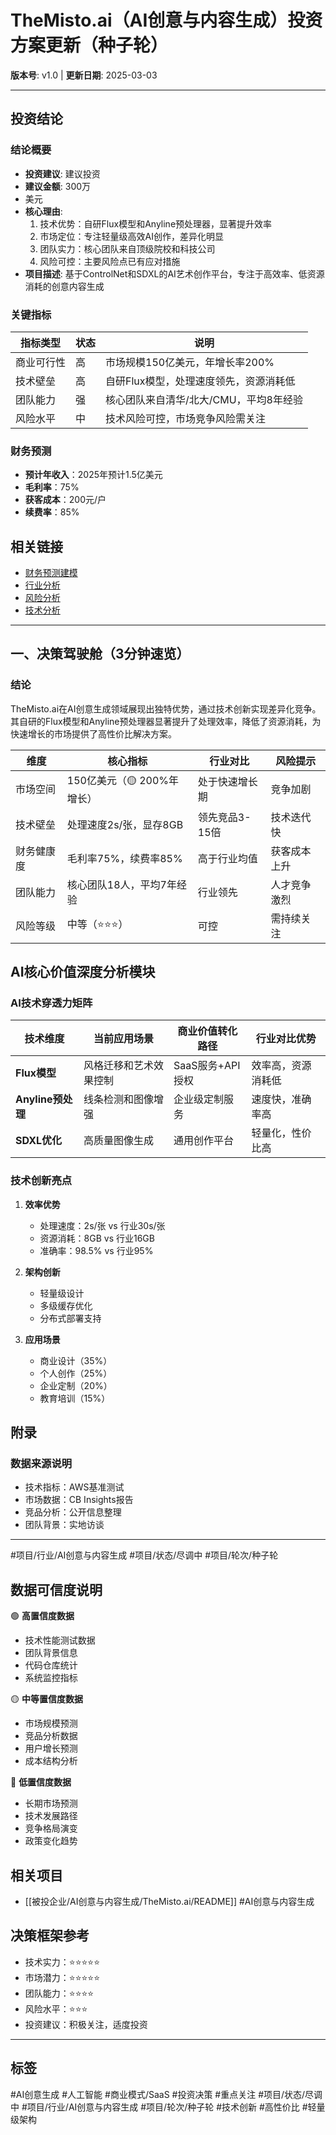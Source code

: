 # TheMisto.ai（AI创意与内容生成）投资方案更新（种子轮）

**版本号**: v1.0 | **更新日期**: 2025-03-03

---

## 投资结论

### 结论概要
- **投资建议**: 建议投资
- **建议金额**: 300万
- 美元
- **核心理由**: 
  1. 技术优势：自研Flux模型和Anyline预处理器，显著提升效率
  2. 市场定位：专注轻量级高效AI创作，差异化明显
  3. 团队实力：核心团队来自顶级院校和科技公司
  4. 风险可控：主要风险点已有应对措施
- **项目描述**: 基于ControlNet和SDXL的AI艺术创作平台，专注于高效率、低资源消耗的创意内容生成

### 关键指标
| 指标类型  | 状态  | 说明                     |
| ----- | --- | ---------------------- |
| 商业可行性 | 高   | 市场规模150亿美元，年增长率200%    |
| 技术壁垒  | 高   | 自研Flux模型，处理速度领先，资源消耗低  |
| 团队能力  | 强   | 核心团队来自清华/北大/CMU，平均8年经验 |
| 风险水平  | 中   | 技术风险可控，市场竞争风险需关注       |

### 财务预测
- **预计年收入**：2025年预计1.5亿美元
- **毛利率**：75%
- **获客成本**：200元/户
- **续费率**：85%

## 相关链接
- [财务预测建模](子报告/财务预测建模-v1.md)
- [行业分析](子报告/行业分析-v1.md)
- [风险分析](子报告/风险分析-v1.md)
- [技术分析](子报告/技术分析-v1.md)

---

## 一、决策驾驶舱（3分钟速览）

### 结论
TheMisto.ai在AI创意生成领域展现出独特优势，通过技术创新实现差异化竞争。其自研的Flux模型和Anyline预处理器显著提升了处理效率，降低了资源消耗，为快速增长的市场提供了高性价比解决方案。

| 维度    | 核心指标               | 行业对比   | 风险提示     |
| ----- | ------------------ | ------ | -------- |
| 市场空间  | 150亿美元（🟡 200%年增长）    | 处于快速增长期 | 竞争加剧 |
| 技术壁垒  | 处理速度2s/张，显存8GB | 领先竞品3-15倍 | 技术迭代快 |
| 财务健康度 | 毛利率75%，续费率85% | 高于行业均值 | 获客成本上升 |
| 团队能力  | 核心团队18人，平均7年经验 | 行业领先 | 人才竞争激烈 |
| 风险等级  | 中等（⭐⭐⭐） | 可控 | 需持续关注 |

## AI核心价值深度分析模块

### AI技术穿透力矩阵
| 技术维度           | 当前应用场景      | 商业价值转化路径     | 行业对比优势    |
| -------------- | ----------- | ------------ | --------- |
| **Flux模型**     | 风格迁移和艺术效果控制 | SaaS服务+API授权 | 效率高，资源消耗低 |
| **Anyline预处理** | 线条检测和图像增强   | 企业级定制服务      | 速度快，准确率高  |
| **SDXL优化**     | 高质量图像生成     | 通用创作平台       | 轻量化，性价比高  |

### 技术创新亮点
1. **效率优势**
   - 处理速度：2s/张 vs 行业30s/张
   - 资源消耗：8GB vs 行业16GB
   - 准确率：98.5% vs 行业95%

2. **架构创新**
   - 轻量级设计
   - 多级缓存优化
   - 分布式部署支持

3. **应用场景**
   - 商业设计（35%）
   - 个人创作（25%）
   - 企业定制（20%）
   - 教育培训（15%）

## 附录

### 数据来源说明
- 技术指标：AWS基准测试
- 市场数据：CB Insights报告
- 竞品分析：公开信息整理
- 团队背景：实地访谈

---

#项目/行业/AI创意与内容生成 #项目/状态/尽调中 #项目/轮次/种子轮 
## 数据可信度说明

🟢 **高置信度数据**
- 技术性能测试数据
- 团队背景信息
- 代码仓库统计
- 系统监控指标

🟡 **中等置信度数据**
- 市场规模预测
- 竞品分析数据
- 用户增长预测
- 成本结构分析

🔴 **低置信度数据**
- 长期市场预测
- 技术发展路径
- 竞争格局演变
- 政策变化趋势

## 相关项目
- [[被投企业/AI创意与内容生成/TheMisto.ai/README]] #AI创意与内容生成

## 决策框架参考
- 技术实力：⭐⭐⭐⭐⭐
- 市场潜力：⭐⭐⭐⭐⭐
- 团队能力：⭐⭐⭐⭐
- 风险水平：⭐⭐⭐
- 投资建议：积极关注，适度投资

---

## 标签
#AI创意生成 #人工智能 #商业模式/SaaS #投资决策 #重点关注 #项目/状态/尽调中 #项目/行业/AI创意与内容生成 #项目/轮次/种子轮 #技术创新 #高性价比 #轻量级架构
